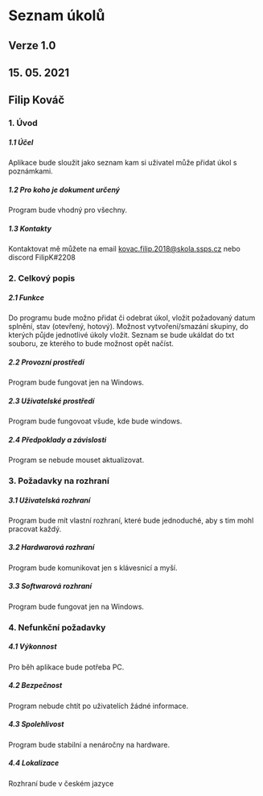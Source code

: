 # Seznam úkolů #
## Verze 1.0 ##
## 15. 05. 2021 ##
## Filip Kováč ##


### 1. Úvod ####

##### 1.1 Účel #####
Aplikace bude sloužit jako seznam kam si uživatel může přidat úkol s poznámkami.
##### 1.2 Pro koho je dokument určený #####
Program bude vhodný pro všechny.

##### 1.3 Kontakty #####
Kontaktovat mě můžete na email kovac.filip.2018@skola.ssps.cz nebo discord FilipK#2208



### 2. Celkový popis ###

##### 2.1 Funkce #####
Do programu bude možno přidat či odebrat úkol, vložit požadovaný datum splnění, stav (otevřený, hotový).
Možnost vytvoření/smazání skupiny, do kterých půjde jednotlivé úkoly vložit. Seznam se bude ukáldat do txt souboru, ze kterého to bude možnost opět načíst.

##### 2.2 Provozní prostředí #####
Program bude fungovat jen na Windows.

##### 2.3 Uživatelské prostředí #####
Program bude fungovoat všude, kde bude windows.

##### 2.4 Předpoklady a závislosti #####
Program se nebude mouset aktualizovat.



### 3. Požadavky na rozhraní ###

##### 3.1 Uživatelská rozhraní #####
Program bude mít vlastní rozhraní, které bude jednoduché, aby s tim mohl pracovat každý.

##### 3.2 Hardwarová rozhraní #####
Program bude komunikovat jen s klávesnicí a myší.

##### 3.3 Softwarová rozhraní #####
Program bude fungovat jen na Windows.



### 4. Nefunkční požadavky ###

##### 4.1 Výkonnost #####
Pro běh aplikace bude potřeba PC.

##### 4.2 Bezpečnost #####
Program nebude chtít po uživatelích žádné informace.

##### 4.3 Spolehlivost #####
Program bude stabilní a nenáročny na hardware.

##### 4.4 Lokalizace #####
Rozhraní bude v českém jazyce
